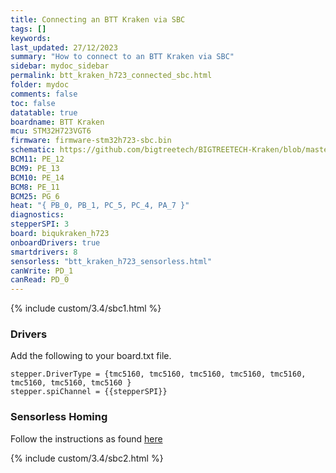 ```yaml
---
title: Connecting an BTT Kraken via SBC
tags: []
keywords: 
last_updated: 27/12/2023
summary: "How to connect to an BTT Kraken via SBC"
sidebar: mydoc_sidebar
permalink: btt_kraken_h723_connected_sbc.html
folder: mydoc
comments: false
toc: false
datatable: true
boardname: BTT Kraken
mcu: STM32H723VGT6
firmware: firmware-stm32h723-sbc.bin
schematic: https://github.com/bigtreetech/BIGTREETECH-Kraken/blob/master/Hardware/BIGTREETECH%20Kraken%20V1.0-SCH.pdf
BCM11: PE_12
BCM9: PE_13
BCM10: PE_14
BCM8: PE_11
BCM25: PG_6
heat: "{ PB_0, PB_1, PC_5, PC_4, PA_7 }"
diagnostics: 
stepperSPI: 3
board: biqukraken_h723
onboardDrivers: true
smartdrivers: 8
sensorless: "btt_kraken_h723_sensorless.html"
canWrite: PD_1
canRead: PD_0
---
```


{% include custom/3.4/sbc1.html %}

### Drivers

Add the following to your board.txt file.

```text
stepper.DriverType = {tmc5160, tmc5160, tmc5160, tmc5160, tmc5160, tmc5160, tmc5160, tmc5160 }
stepper.spiChannel = {{stepperSPI}}
```

### Sensorless Homing

Follow the instructions as found [here]({{sensorless}})

{% include custom/3.4/sbc2.html %}
